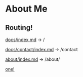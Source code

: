 # About Me


## Routing!

[docs/index.md](/) -> /

[docs/contact/index.md](/contact/) -> /contact

[about/index.md](/about/) -> /about/

[one!](/foo/one)
